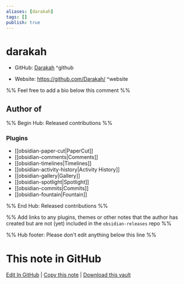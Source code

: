 ```yaml
---
aliases: [darakah]
tags: []
publish: true
---
```


# darakah

- GitHub: [Darakah](https://github.com/Darakah/) ^github
<!-- - Discord: `@` ^discord-->
- Website: <https://github.com/Darakah/> ^website
<!-- - [[Publish sites|Publish site]]: <https://> ^publish-->

%% Feel free to add a bio below this comment %%

## Author of

%% Begin Hub: Released contributions %%

### Plugins

- [[obsidian-paper-cut|PaperCut]]
- [[obsidian-comments|Comments]]
- [[obsidian-timelines|Timelines]]
- [[obsidian-activity-history|Activity History]]
- [[obsidian-gallery|Gallery]]
- [[obsidian-spotlight|Spotlight]]
- [[obsidian-commits|Commits]]
- [[obsidian-fountain|Fountain]]

%% End Hub: Released contributions %%

%% Add links to any plugins, themes or other notes that the author has created but are not (yet) included in the `obsidian-releases` repo %%

<!--
### Unlisted plugins
-->

<!--
### Others
-->

<!--
## Sponsor this author
-->

<!-- - [[GitHub sponsors]]: [Sponsor @Darakah on GitHub Sponsors](https://github.com/sponsors/Darakah) ^github-sponsor-->
<!-- - [[Buy me a coffee]]: <https://> ^buy-me-a-coffee-->
<!-- - [[PayPal]]: <https://> ^paypal-->
<!-- - [[Patreon]]: <https://> ^patreon-->

<!--
## Follow this author
-->

<!-- - [[YouTube Channels|On YouTube]]: <https://> ^youtube-->
<!-- - Twitter: <https://> ^twitter-->
<!-- - ... -->

%% Hub footer: Please don't edit anything below this line %%

# This note in GitHub

<span class="git-footer">[Edit In GitHub](https://github.dev/obsidian-community/obsidian-hub/blob/main/01%20-%20Community/People/Darakah.md "git-hub-edit-note") | [Copy this note](https://raw.githubusercontent.com/obsidian-community/obsidian-hub/main/01%20-%20Community/People/Darakah.md "git-hub-copy-note") | [Download this vault](https://github.com/obsidian-community/obsidian-hub/archive/refs/heads/main.zip "git-hub-download-vault") </span>
